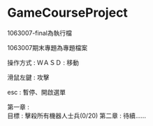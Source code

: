 # GameCourseProject

1063007-final為執行檔

1063007期末專題為專題檔案

操作方式 :
ＷＡＳＤ : 移動

滑鼠左鍵 : 攻擊

esc : 暫停、開啟選單

第一章 :  
目標 : 擊殺所有機器人士兵(0/20)
第二章 : 
待續......
